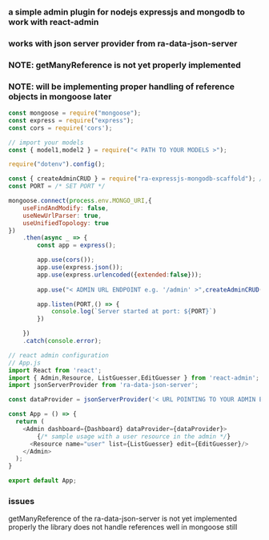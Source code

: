 ### a simple admin plugin for nodejs expressjs and mongodb to work with react-admin

### works with json server provider from ra-data-json-server
### NOTE: getManyReference is not yet properly implemented 
### NOTE: will be implementing proper handling of reference objects in mongoose later

```javascript
const mongoose = require("mongoose");
const express = require("express");
const cors = require('cors');

// import your models
const { model1,model2 } = require("< PATH TO YOUR MODELS >");

require("dotenv").config();

const { createAdminCRUD } = require("ra-expressjs-mongodb-scaffold"); // import the library
const PORT = /* SET PORT */

mongoose.connect(process.env.MONGO_URI,{
    useFindAndModify: false,
    useNewUrlParser: true,
    useUnifiedTopology: true
})
    .then(async _ => {
        const app = express();

        app.use(cors());
        app.use(express.json());
        app.use(express.urlencoded({extended:false}));
        
        app.use("< ADMIN URL ENDPOINT e.g. '/admin' >",createAdminCRUD()); // plug it in just like any other middleware

        app.listen(PORT,() => {
            console.log(`Server started at port: ${PORT}`)
        })

    })
    .catch(console.error);
```

```javascript
// react admin configuration
// App.js
import React from 'react';
import { Admin,Resource, ListGuesser,EditGuesser } from 'react-admin';
import jsonServerProvider from 'ra-data-json-server';

const dataProvider = jsonServerProvider('< URL POINTING TO YOUR ADMIN ENDPOINT >');

const App = () => {
  return (
    <Admin dashboard={Dashboard} dataProvider={dataProvider}>
        {/* sample usage with a user resource in the admin */}
      <Resource name="user" list={ListGuesser} edit={EditGuesser}/> 
    </Admin>
  );
}

export default App;
```

### issues

getManyReference of the ra-data-json-server is not yet implemented properly
the library does not handle references well in mongoose still